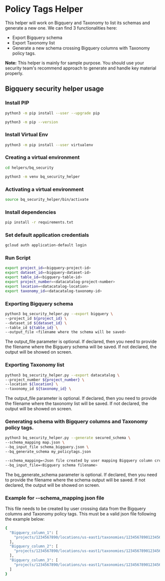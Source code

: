 # Policy Tags Helper

This helper will work on Bigquery and Taxonomy to list its schemas and generate a new one. We can find 3 functionalities here: 
   * Export Bigquery schema
   * Export Taxonomy list
   * Generate a new schema crossing Bigquery columns with Taxonomy policy tags.

__Note:__ This helper is mainly for sample purpose. You should use your security team's recommend approach to generate and handle key material properly.

## Bigquery security helper usage

### Install PIP

```sh
python3 -m pip install --user --upgrade pip

python3 -m pip --version
```

### Install Virtual Env

```sh
python3 -m pip install --user virtualenv
```

### Creating a virtual environment

```sh
cd helpers/bq_security

python3 -m venv bq_security_helper
```

### Activating a virtual environment

```sh
source bq_security_helper/bin/activate
```

### Install dependencies

```sh
pip install -r requirements.txt
```

### Set default application credentials

```sh
gcloud auth application-default login
```


### Run Script

```sh
export project_id=<bigquery-project-id>
export dataset_id=<bigquery-dataset-id>
export table_id=<bigquery-table-id>
export project_number=<datacatalog-project-number>
export location=<datacatalog-location>
export taxonomy_id=<datacatalog-taxonomy-id>
```

### Exporting Bigquery schema

```sh
python3 bq_security_helper.py --export bigquery \
--project_id ${project_id} \
--dataset_id ${dataset_id} \
--table_id ${table_id} \
--output_file <filename where the schema will be saved>
```

The output_file parameter is optional. If declared, then you need to provide the filename where the Bigquery schema will be saved. If not declared, the output will be showed on screen. 


### Exporting Taxonomy list

```sh
python3 bq_security_helper.py --export datacatalog \
--project_number ${project_number} \
--location ${location} \
--taxonomy_id ${taxonomy_id} \
```

The output_file parameter is optional. If declared, then you need to provide the filename where the taxonomy list will be saved. If not declared, the output will be showed on screen. 


### Generating schema with Bigquery columns and Taxonomy policy tags.

```sh
python3 bq_security_helper.py --generate secured_schema \
--schema_mapping map.json \
--bq_input_file schema_bigquery.json \
--bq_generate_schema my_policytags.json
```

```sh
--schema_mapping=<Json file created by user mapping Bigquery column crosssing with Policy tags from Taxonomy>
--bq_input_file=<Bigquery schema filename>
```

The bq_generate_schema parameter is optional. If declared, then you need to provide the filename where the schema output will be saved. If not declared, the output will be showed on screen. 

### Example for --schema_mapping json file

This file needs to be created by user crossing data from the Bigquery columns and Taxonomy policy tags. This must be a valid json file following the example below: 

```sh
{
  "Bigquery_column_1": [
    "projects/1234567890/locations/us-east1/taxonomies/12345678901234567890/policyTags/1111111111"
  ],
  "Bigquery_column_2": [
    "projects/1234567890/locations/us-east1/taxonomies/12345678901234567890/policyTags/2222222222"
  ],
  "Bigquery_column_3": [
    "projects/1234567890/locations/us-east1/taxonomies/12345678901234567890/policyTags/3333333333"
  ]
}
```